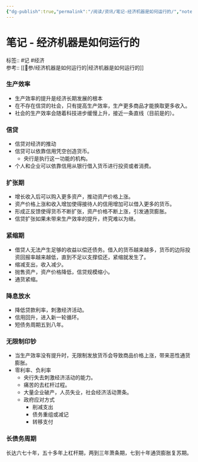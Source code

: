 ```yaml
---
{"dg-publish":true,"permalink":"/阅读/资讯/笔记-经济机器是如何运行的/","noteIcon":"1","created":"2023-03-18T10:07:15.611+08:00","updated":""}
---
```


# 笔记 - 经济机器是如何运行的
标签:: #记 #经济  
参考:: [[🌈参/经济机器是如何运行的\|经济机器是如何运行的]]

### 生产效率
  - 生产效率的提升是经济长期发展的根本
  - 在不存在信贷的社会，只有提高生产效率，生产更多商品才能换取更多收入。
  - 社会的生产效率会随着科技进步缓慢上升，接近一条直线（目前是的）。
### 信贷
  - 信贷对经济的推动
  - 信贷可以依靠信用凭空创造货币。
	- 央行是执行这一功能的机构。
  - 个人和企业可以依靠信用从银行借入货币进行投资或者消费。
### 扩张期
  - 增长收入后可以购入更多资产，推动资产价格上涨。
  - 资产价格上涨和收入增加使得接待人的信用增加可以借入更多的货币。
  - 形成正反馈使得货币不断扩张，资产价格不断上涨，引发通货膨胀。
  - 信贷扩张如果未带来生产效率的提升，终究难以为继。
### 紧缩期
  - 借贷人无法产生足够的收益以偿还债务。借入的货币越来越多，货币的边际投资回报率越来越低，直到不足以支撑偿还，紧缩就发生了。
  - 缩减支出，收入减少。
  - 抛售资产，资产价格降低，信贷规模缩小。
  - 通货紧缩。
### 降息放水
  - 降低贷款利率，刺激经济活动。
  - 信用回升，进入新一轮循环。
  - 短债务周期五到八年。
### 无限制印钞
  - 当生产效率没有提升时，无限制发放货币会导致商品价格上涨，带来恶性通货膨胀。
  - 零利率、负利率
	- 央行失去刺激经济活动的能力。
	- 痛苦的去杠杆过程。
	- 大量企业破产，人员失业，社会经济活动萧条。
	- 政府应对方式
		- 削减支出
		- ​债务重组或减记
		- 转移支付
### 长债务周期
长达六七十年，五十多年上杠杆期，两到三年萧条期，七到十年通货膨胀复苏期。
